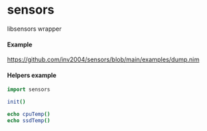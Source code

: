 # sensors
libsensors wrapper

#### Example
https://github.com/inv2004/sensors/blob/main/examples/dump.nim

#### Helpers example
```nim
import sensors

init()

echo cpuTemp()
echo ssdTemp()
```
